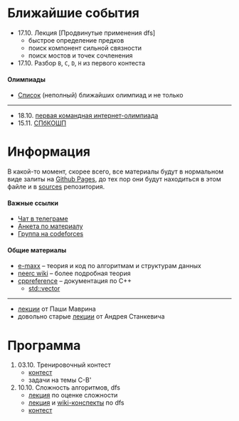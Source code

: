 # Ближайшие события

- 17.10. Лекция \[Продвинутые применения dfs\]
    - быстрое определение предков
    - поиск компонент сильной связности
    - поиск мостов и точек сочленения
- 17.10. Разбор `B`, `C`, `D`, `H` из первого контеста

#### Олимпиады

- [Список](https://clist.by) (неполный) ближайших олимпиад и не только
---

- 18.10. [первая командная интернет-олимпиада](https://neerc.ifmo.ru/school/io)
- 15.11. [СПбКОШП](https://neerc.ifmo.ru/school/russia-team)

# Информация

В какой-то момент, скорее всего, все материалы будут в нормальном виде залиты на 
[Github Pages](https://pages.github.com/), до тех пор они будут находиться в этом файле и в 
[sources](sources) репозитория.

#### Важные ссылки

- [Чат в телеграме](https://t.me/itmo_bx)
- [Анкета по материалу](https://forms.gle/NsGiJbbwHd2uu34v9)
- [Группа на codeforces](https://itmobx.contest.codeforces.com)

#### Общие материалы

- [e-maxx](https://e-maxx.ru/algo) &ndash; теория и код по алгоритмам и структурам данных
- [neerc wiki](https://neerc.itmo.ru/wiki) &ndash; более подробная теория
- [cppreference](https://ru.cppreference.com) &ndash; документация по C++
    - [std::vector](https://ru.cppreference.com/w/cpp/container/vector)
---

- [лекции](https://www.youtube.com/user/pavelmavrin) от Паши Маврина
- довольно старые [лекции](https://www.youtube.com/playlist?list=PLDrmKwRSNx7KcHxyf9hSmF3fTLKSwujkM) от Андрея Станкевича

# Программа

1. 03.10. Тренировочный контест
    - [контест](https://itmobx.contest.codeforces.com/group/7CxanISe1r/contest/297689)
    - задачи на темы C-B'
2. 10.10. Сложность алгоритмов, dfs
    - [лекция](https://www.youtube.com/watch?v=8BniwdaAUMc) по оценке сложности
    - [лекция](https://www.youtube.com/watch?v=RPIE0lXAIv4) и [wiki-конспекты](http://neerc.ifmo.ru/wiki/index.php?title=Обход_в_глубину,_цвета_вершин) по dfs
    - [контест](https://itmobx.contest.codeforces.com/group/7CxanISe1r/contest/298573)